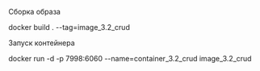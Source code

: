Сборка образа

docker build . --tag=image_3.2_crud

Запуск контейнера

docker run -d -p  7998:6060 --name=container_3.2_crud image_3.2_crud